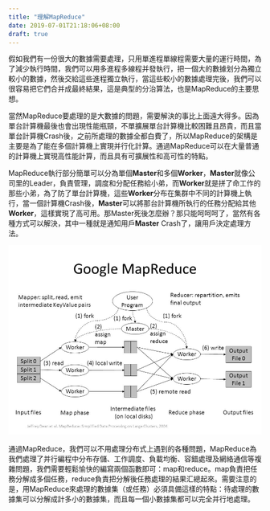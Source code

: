 ```yaml
---
title: "理解MapReduce"
date: 2019-07-01T21:18:06+08:00
draft: true
---
```


假如我們有一份很大的數據需要處理，只用單進程單線程需要大量的運行時間，為了減少執行時間，我們可以用多進程多線程并發執行，把一個大的數據划分為獨立較小的數據，然後交給這些進程獨立執行，當這些較小的數據處理完後，我們可以很容易把它們合并成最終結果，這是典型的分治算法，也是MapReduce的主要思想。

當然MapReduce要處理的是大數據的問題，需要解決的事比上面遠大得多。因為單台計算機最後也會出現性能瓶頸，不單擴展單台計算機比較困難且昂貴，而且當單台計算機Crash後，之前所處理的數據全都白費了，所以MapReduce的架構是主要是為了能在多個計算機上實現并行化計算。通過MapReduce可以在大量普通的計算機上實現高性能計算，而且具有可擴展性和高可性的特點。

MapReduce執行部分簡單可以分為單個**Master**和多個**Worker**，**Master**就像公司里的Leader，負責管理，調度和分配任務給小弟，而**Worker**就是拼了命工作的那些小弟，為了防了單台計算機，這些**Worker**分布在集群中不同的計算機上執行，當一個計算機Crash後，**Master**可以將那台計算機所執行的任務分配給其他**Worker**，這樣實現了高可用。那Master死後怎麼辦？那只能呵呵呵了，當然有各種方式可以解決，其中一種就是通知用戶**Master** Crash了，讓用戶決定處理方法。

![Google Reduce](/media/Google_MapReduce.jpg)



通過MapReduce，我們可以不用處理分布式上遇到的各種問題，MapReduce為我們處理了并行編程中分布存儲、工作調度、負載均衡、容錯處理及網絡通信等複雜問題，我們需要輕鬆愉快的編寫兩個函數即可：map和reduce。map負責把任務分解成多個任務，reduce負責把分解後任務處理的結果汇總起來。需要注意的是，用MapReduce來處理的數據集（或任務）必須具備這樣的特點：待處理的數據集可以分解成計多小的數據集，而且每一個小數據集都可以完全并行地處理。